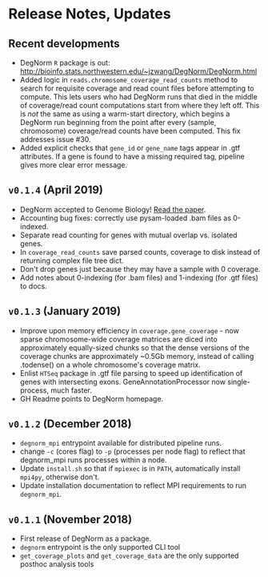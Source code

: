 # Release Notes, Updates

## Recent developments
- DegNorm `R` package is out: <http://bioinfo.stats.northwestern.edu/~jzwang/DegNorm/DegNorm.html>
- Added logic in `reads.chromosome_coverage_read_counts` method to search for requisite coverage and read count files
before attempting to compute. This lets users who had DegNorm runs that died in the middle of coverage/read count
computations start from where they left off. This is *not* the same as using a warm-start directory, which 
begins a DegNorm run beginning from the point after every (sample, chromosome) coverage/read counts have been computed.
This fix addresses issue #30.
- Added explicit checks that `gene_id` or `gene_name` tags appear in .gtf attributes. If a gene is found
to have a missing required tag, pipeline gives more clear error message.

## ``v0.1.4`` (April 2019)
- DegNorm accepted to Genome Biology! [Read the paper](https://genomebiology.biomedcentral.com/articles/10.1186/s13059-019-1682-7).
- Accounting bug fixes: correctly use pysam-loaded .bam files as 0-indexed.
- Separate read counting for genes with mutual overlap vs. isolated genes.
- In `coverage_read_counts` save parsed counts, coverage to disk instead of returning complex file tree dict.
- Don't drop genes just because they may have a sample with 0 coverage.
- Add notes about 0-indexing (for .bam files) and 1-indexing (for .gtf files) to docs.

## ``v0.1.3`` (January 2019)
- Improve upon memory efficiency in `coverage.gene_coverage` - now sparse
chromosome-wide coverage matrices are diced into approximately equally-sized chunks so that
 the dense versions of the coverage chunks are approximately ~0.5Gb memory, instead of
 calling <sparse>.todense() on a whole chromosome's coverage matrix.
- Enlist `HTSeq` package in .gtf file parsing to speed up identification of genes with
intersecting exons. GeneAnnotationProcessor now single-process, much faster.
- GH Readme points to DegNorm homepage.

## ``v0.1.2`` (December 2018)
- ``degnorm_mpi`` entrypoint available for distributed pipeline runs.
- change `-c` (cores flag) to `-p` (processes per node flag) to reflect that degnorm_mpi
runs processes within a node.
- Update `install.sh` so that if `mpiexec` is in `PATH`, automatically install `mpi4py`, otherwise
don't.
- Update installation documentation to reflect MPI requirements to run `degnorm_mpi`.


## ``v0.1.1`` (November 2018)
- First release of DegNorm as a package.
- ``degnorm`` entrypoint is the only supported CLI tool
- ``get_coverage_plots`` and ``get_coverage_data`` are the only supported posthoc analysis tools